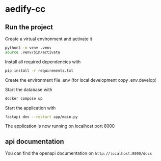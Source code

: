# aedify-cc

## Run the project

Create a virtual environment and activate it

```bash
python3 -m venv .venv
source .venv/bin/activate
```

Install all required dependencies with

```bash
pip install -r requirements.txt
```

Create the environment file .env (for local development copy .env.develop)

Start the database with

```bash
docker compose up
```

Start the application with

```bash
fastapi dev --restart app/main.py
```

The application is now running on localhost port 8000

## api documentation

You can find the openapi documentation on
`http://localhost:8000/docs`
